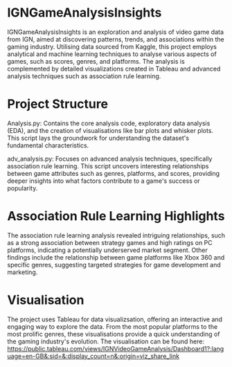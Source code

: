 # IGNGameAnalysisInsights

IGNGameAnalysisInsights is an exploration and analysis of video game data from IGN, aimed at discovering patterns, trends, and associations within the gaming industry. Utilising data sourced from Kaggle, this project employs analytical and machine learning techniques to analyse various aspects of games, such as scores, genres, and platforms. The analysis is complemented by detailed visualizations created in Tableau and advanced analysis techniques such as association rule learning.

# Project Structure
Analysis.py: Contains the core analysis code, exploratory data analysis (EDA), and the creation of visualisations like bar plots and whisker plots. This script lays the groundwork for understanding the dataset's fundamental characteristics.

adv_analysis.py: Focuses on advanced analysis techniques, specifically association rule learning. This script uncovers interesting relationships between game attributes such as genres, platforms, and scores, providing deeper insights into what factors contribute to a game's success or popularity.

# Association Rule Learning Highlights
The association rule learning analysis revealed intriguing relationships, such as a strong association between strategy games and high ratings on PC platforms, indicating a potentially underserved market segment. Other findings include the relationship between game platforms like Xbox 360 and specific genres, suggesting targeted strategies for game development and marketing.

# Visualisation
The project uses Tableau for data visualizsation, offering an interactive and engaging way to explore the data. From the most popular platforms to the most prolific genres, these visualisations provide a quick understanding of the gaming industry's evolution. The visualisation can be found here: https://public.tableau.com/views/IGNVideoGameAnalysis/Dashboard1?:language=en-GB&:sid=&:display_count=n&:origin=viz_share_link
